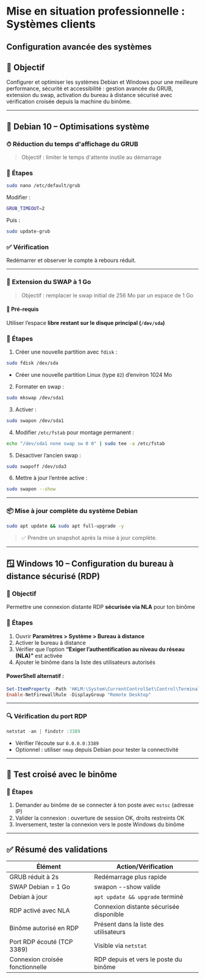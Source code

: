 # Mise en situation professionnelle : Systèmes clients

## Configuration avancée des systèmes

## 🧱 Objectif

Configurer et optimiser les systèmes Debian et Windows pour une meilleure performance, sécurité et accessibilité : gestion avancée du GRUB, extension du swap, activation du bureau à distance sécurisé avec vérification croisée depuis la machine du binôme.

---

## 🐧 Debian 10 – Optimisations système

### ⏱ Réduction du temps d'affichage du GRUB

> Objectif : limiter le temps d'attente inutile au démarrage

### 🔧 Étapes

```bash
sudo nano /etc/default/grub
```

Modifier :

```bash
GRUB_TIMEOUT=2
```

Puis :

```bash
sudo update-grub
```

### ✅ Vérification

Redémarrer et observer le compte à rebours réduit.

---

### 🔄 Extension du SWAP à 1 Go

> Objectif : remplacer le swap initial de 256 Mo par un espace de 1 Go

#### 📌 Pré-requis

Utiliser l’espace **libre restant sur le disque principal (`/dev/sda`)**

### 🔧 Étapes

1. Créer une nouvelle partition avec `fdisk` :

```bash
sudo fdisk /dev/sda
```

- Créer une nouvelle partition Linux (type `82`) d’environ 1024 Mo

2. Formater en swap :

```bash
sudo mkswap /dev/sda1
```

3. Activer :

```bash
sudo swapon /dev/sda1
```

4. Modifier `/etc/fstab` pour montage permanent :

```bash
echo "/dev/sda1 none swap sw 0 0" | sudo tee -a /etc/fstab
```

5. Désactiver l’ancien swap :

```bash
sudo swapoff /dev/sda3
```

6. Mettre à jour l’entrée active :

```bash
sudo swapon --show
```

---

### 📦 Mise à jour complète du système Debian

```bash
sudo apt update && sudo apt full-upgrade -y
```

> ✅ Prendre un snapshot après la mise à jour complète.

---

## 🪟 Windows 10 – Configuration du bureau à distance sécurisé (RDP)

### 🎯 Objectif

Permettre une connexion distante RDP **sécurisée via NLA** pour ton binôme

### 🔧 Étapes

1. Ouvrir **Paramètres > Système > Bureau à distance**
2. Activer le bureau à distance
3. Vérifier que l’option **“Exiger l’authentification au niveau du réseau (NLA)”** est activée
4. Ajouter le binôme dans la liste des utilisateurs autorisés

#### PowerShell alternatif :

```powershell
Set-ItemProperty -Path 'HKLM:\System\CurrentControlSet\Control\Terminal Server' -Name "fDenyTSConnections" -Value 0
Enable-NetFirewallRule -DisplayGroup "Remote Desktop"
```

---

### 🔍 Vérification du port RDP

```powershell
netstat -an | findstr :3389
```

- Vérifier l’écoute sur `0.0.0.0:3389`
- Optionnel : utiliser `nmap` depuis Debian pour tester la connectivité

---

## 🔁 Test croisé avec le binôme

### 🧪 Étapes

1. Demander au binôme de se connecter à ton poste avec `mstsc` (adresse IP)
2. Valider la connexion : ouverture de session OK, droits restreints OK
3. Inversement, tester la connexion vers le poste Windows du binôme

---

## ✅ Résumé des validations

|Élément|Action/Vérification|
|---|---|
|GRUB réduit à 2s|Redémarrage plus rapide|
|SWAP Debian = 1 Go|swapon --show valide|
|Debian à jour|`apt update && upgrade` terminé|
|RDP activé avec NLA|Connexion distante sécurisée disponible|
|Binôme autorisé en RDP|Présent dans la liste des utilisateurs|
|Port RDP écouté (TCP 3389)|Visible via `netstat`|
|Connexion croisée fonctionnelle|RDP depuis et vers le poste du binôme|
